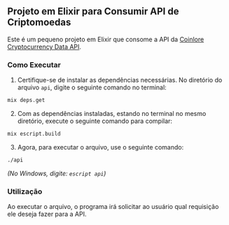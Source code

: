 ## Projeto em Elixir para Consumir API de Criptomoedas

Este é um pequeno projeto em Elixir que consome a API da [Coinlore Cryptocurrency Data API](https://www.coinlore.com/cryptocurrency-data-api).

### Como Executar

1. Certifique-se de instalar as dependências necessárias. No diretório do arquivo `api`, digite o seguinte comando no terminal:

```bash
mix deps.get
```
2. Com as dependências instaladas, estando no terminal no mesmo diretório, execute o seguinte comando para compilar:

```bash
mix escript.build
```
3. Agora, para executar o arquivo, use o seguinte comando:

```bash
./api
```
*(No Windows, digite: `escript api`)*

### Utilização

Ao executar o arquivo, o programa irá solicitar ao usuário qual requisição ele deseja fazer para a API.
